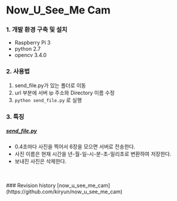 # Now_U_See_Me Cam

### 1. 개발 환경 구축 및 설치
 - Raspberry Pi 3
 - python 2.7
 - opencv 3.4.0


### 2. 사용법  
1. send_file.py가 있는 폴더로 이동
2. url 부분에 서버 ip 주소와 Directory 이름 수정
3. `python send_file.py` 로 실행
  
### 3. 특징  
  
##### [send_file.py](https://github.com/gyeomo/Now_U_See_Me/blob/master/cam/send_file.py)  

- 0.4초마다 사진을 찍어서 6장을 모으면 서버로 전송한다.  
- 사진 이름은 현재 시간을 년-월-일-시-분-초-밀리초로 변환하여 저장한다.
- 보내진 사진은 삭제한다.

<br>
<br>    
### Revision history
[now_u_see_me_cam](https://github.com/kiryun/now_u_see_me_cam)